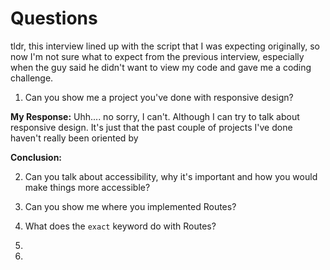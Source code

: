 # Questions

tldr, this interview lined up with the script that I was expecting originally, so now I'm not sure what to expect from the previous interview, especially when the guy said he didn't want to view my code and gave me a coding challenge.

1. Can you show me a project you've done with responsive design?

**My Response:** Uhh.... no sorry, I can't. Although I can try to talk about responsive design. It's just that the past couple of projects I've done haven't really been oriented by

**Conclusion:**

2. Can you talk about accessibility, why it's important and how you would make things more accessible?

3. Can you show me where you implemented Routes?

4. What does the `exact` keyword do with Routes?

5.

6.
